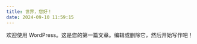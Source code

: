 ```yaml
---
title: 世界，您好！
date: 2024-09-10 11:59:15
---
```


<!-- wp:paragraph -->
<p>欢迎使用 WordPress。这是您的第一篇文章。编辑或删除它，然后开始写作吧！</p>
<!-- /wp:paragraph -->